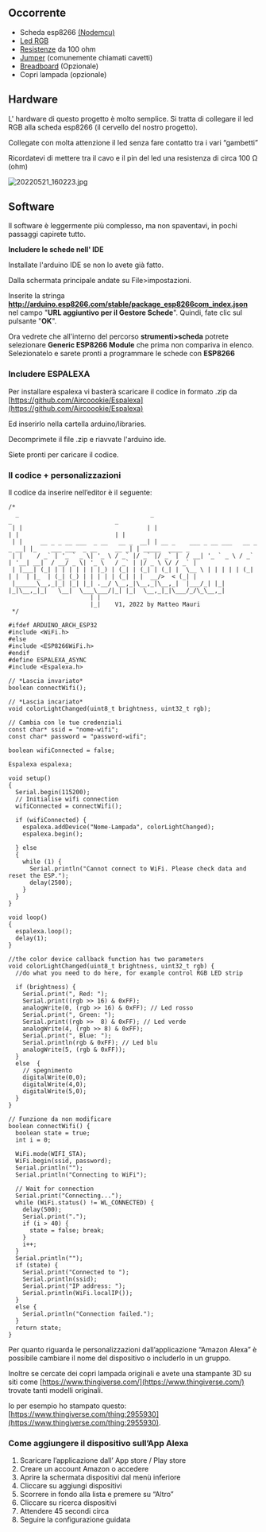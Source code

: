 

## Occorrente

- Scheda esp8266 [(Nodemcu)](https://www.amazon.it/AZDelivery-NodeMCU-esp8266-esp-12e-gratuito/dp/B074Q2WM1Y/ref=mp_s_a_1_3?crid=213I44HMX08RE&keywords=nodemcu&qid=1653126222&sprefix=nodemc%2Caps%2C200&sr=8-3)
- [Led RGB](https://www.amazon.it/Youmile-emissione-Tri-Color-glassate-potrebbero/dp/B0897LDR9N/ref=mp_s_a_1_2_sspa?crid=1U8U674GT3L7O&keywords=led%2Brgb%2Barduino&qid=1653126291&sprefix=lled%2Brgb%2B%2Caps%2C218&sr=8-2-spons&psc=1&spLa=ZW5jcnlwdGVkUXVhbGlmaWVyPUExU04ySVdLNTJNVVFMJmVuY3J5cHRlZElkPUEwMDExMjkzMjJPQTBLMzJWWTRBVSZlbmNyeXB0ZWRBZElkPUEwNjk2MjUxMktKTVJRRlVQVks4OSZ3aWRnZXROYW1lPXNwX3Bob25lX3NlYXJjaF9hdGYmYWN0aW9uPWNsaWNrUmVkaXJlY3QmZG9Ob3RMb2dDbGljaz10cnVl&th=1)
- [Resistenze](https://www.amazon.it/AZDelivery-Resistenze-Resistori-Arduino-gratuito/dp/B07Q87JZ9G/ref=mp_s_a_1_8?crid=3B4FJC0DCCJTT&keywords=resistenze+arduino&qid=1653126158&sprefix=resistenze+ard%2Caps%2C229&sr=8-8) da 100 ohm
- [Jumper](https://www.amazon.it/dp/B08HQ7K6M7/ref=) (comunemente chiamati cavetti)
- [Breadboard](https://www.amazon.it/Elegoo-Mini-Breadboard-Punti-Arduino/dp/B06XRJPVZV/ref=mp_s_a_1_3?crid=2IB040IMB635J&keywords=mini+breadboard+elegoo&qid=1653126044&sprefix=mini+breadboard+elegoo%2Caps%2C258&sr=8-3#) (Opzionale)
- Copri lampada (opzionale)

## Hardware

L' hardware di questo progetto è molto semplice. Si tratta di collegare il led RGB alla scheda esp8266 (il cervello del nostro progetto).

Collegate con molta attenzione il led senza fare contatto tra i vari “gambetti”

Ricordatevi di mettere tra il cavo e il pin del led una resistenza di circa 100 Ω (ohm)

![20220521_160223.jpg](/20220521_160223.jpg)

## Software

Il software è leggermente più complesso, ma non spaventavi, in pochi passaggi capirete tutto.

**Includere le schede nell' IDE**

Installate l'arduino IDE se non lo avete già fatto.

Dalla schermata principale andate su File>impostazioni.

Inserite la stringa **http://arduino.esp8266.com/stable/package_esp8266com_index.json** nel campo "**URL aggiuntivo per il Gestore Schede**". Quindi, fate clic sul pulsante "**OK**".

Ora vedrete che all'interno del percorso **strumenti>scheda** potrete selezionare **Generic ESP8266 Module** che prima non compariva in elenco. Selezionatelo e sarete pronti a programmare le schede con **ESP8266**

### Includere ESPALEXA

Per installare espalexa vi basterà scaricare il codice in formato .zip da [https://github.com/Aircoookie/Espalexa](https://github.com/Aircoookie/Espalexa)

Ed inserirlo nella cartella arduino/libraries.

Decomprimete il file .zip e riavvate l'arduino ide.

Siete pronti per caricare il codice. 

### Il codice + personalizzazioni

Il codice da inserire nell’editor è il seguente:

```arduino
/*   
  _                                     _                                   _                             _                
 | |                                   | |                                 | |                           | |               
 | |     __ _ _ __ ___  _ __   __ _  __| | __ _    ___ _ __ ___   __ _ _ __| |_    ___ ___  _ __     __ _| | _____  ____ _ 
 | |    / _` | '_ ` _ \| '_ \ / _` |/ _` |/ _` |  / __| '_ ` _ \ / _` | '__| __|  / __/ _ \| '_ \   / _` | |/ _ \ \/ / _` |
 | |___| (_| | | | | | | |_) | (_| | (_| | (_| |  \__ \ | | | | | (_| | |  | |_  | (_| (_) | | | | | (_| | |  __/>  < (_| |
 |______\__,_|_| |_| |_| .__/ \__,_|\__,_|\__,_|  |___/_| |_| |_|\__,_|_|   \__|  \___\___/|_| |_|  \__,_|_|\___/_/\_\__,_|
                       | |                                                                                                 
                       |_|    V1, 2022 by Matteo Mauri                                                                                           
 */

#ifdef ARDUINO_ARCH_ESP32
#include <WiFi.h>
#else
#include <ESP8266WiFi.h>
#endif
#define ESPALEXA_ASYNC
#include <Espalexa.h>

// *Lascia invariato*
boolean connectWifi();

// *Lascia incariato*
void colorLightChanged(uint8_t brightness, uint32_t rgb);

// Cambia con le tue credenziali
const char* ssid = "nome-wifi";
const char* password = "password-wifi";

boolean wifiConnected = false;

Espalexa espalexa;

void setup()
{
  Serial.begin(115200);
  // Initialise wifi connection
  wifiConnected = connectWifi();

  if (wifiConnected) {
    espalexa.addDevice("Nome-Lampada", colorLightChanged);
    espalexa.begin();

  } else
  {
    while (1) {
      Serial.println("Cannot connect to WiFi. Please check data and reset the ESP.");
      delay(2500);
    }
  }
}

void loop()
{
  espalexa.loop();
  delay(1);
}

//the color device callback function has two parameters
void colorLightChanged(uint8_t brightness, uint32_t rgb) {
  //do what you need to do here, for example control RGB LED strip

  if (brightness) {
    Serial.print(", Red: ");
    Serial.print((rgb >> 16) & 0xFF); 
    analogWrite(0, (rgb >> 16) & 0xFF); // Led rosso
    Serial.print(", Green: ");
    Serial.print((rgb >>  8) & 0xFF); // Led verde
    analogWrite(4, (rgb >> 8) & 0xFF);
    Serial.print(", Blue: ");
    Serial.println(rgb & 0xFF); // Led blu
    analogWrite(5, (rgb & 0xFF));
  }
  else  {
    // spegnimento
    digitalWrite(0,0);
    digitalWrite(4,0);
    digitalWrite(5,0);
  }
}

// Funzione da non modificare
boolean connectWifi() {
  boolean state = true;
  int i = 0;

  WiFi.mode(WIFI_STA);
  WiFi.begin(ssid, password);
  Serial.println("");
  Serial.println("Connecting to WiFi");

  // Wait for connection
  Serial.print("Connecting...");
  while (WiFi.status() != WL_CONNECTED) {
    delay(500);
    Serial.print(".");
    if (i > 40) {
      state = false; break;
    }
    i++;
  }
  Serial.println("");
  if (state) {
    Serial.print("Connected to ");
    Serial.println(ssid);
    Serial.print("IP address: ");
    Serial.println(WiFi.localIP());
  }
  else {
    Serial.println("Connection failed.");
  }
  return state;
}
```

Per quanto riguarda le personalizzazioni dall’applicazione “Amazon Alexa” è possibile cambiare il nome del dispositivo o includerlo in un gruppo.

Inoltre se cercate dei copri lampada originali e avete una stampante 3D su siti come [https://www.thingiverse.com/](https://www.thingiverse.com/) trovate tanti modelli originali.

Io per esempio ho stampato questo: [https://www.thingiverse.com/thing:2955930](https://www.thingiverse.com/thing:2955930).

### Come aggiungere il dispositivo sull’App Alexa

1. Scaricare l’applicazione dall’ App store / Play store
2. Creare un account Amazon o accedere
3. Aprire la schermata dispositivi dal menù inferiore
4. Cliccare su aggiungi dispositivi
5. Scorrere in fondo alla lista e premere su “Altro”
6. Cliccare su ricerca dispositivi
7. Attendere 45 secondi circa
8. Seguire la configurazione guidata
